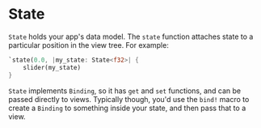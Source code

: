# State

`State` holds your app's data model. The `state` function attaches state to a particular position in the view tree. For example:

```rust
`state(0.0, |my_state: State<f32>| {
    slider(my_state)
}
```

`State` implements `Binding`, so it has `get` and `set` functions, and can be passed directly to views.
Typically though, you'd use the `bind!` macro to create a `Binding` to something inside your state, and then pass that to a view.
